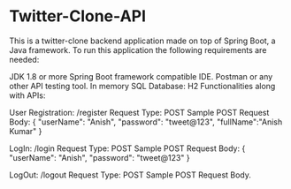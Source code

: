 # Twitter-Clone-API

This is a twitter-clone backend application made on top of Spring Boot, a Java framework. To run this application the following requirements are needed:

JDK 1.8 or more
Spring Boot framework compatible IDE.
Postman or any other API testing tool.
In memory SQL Database: H2
Functionalities along with APIs:

User Registration: /register
Request Type: POST
Sample POST Request Body:
  {
      "userName": "Anish",
      "password": "tweet@123",
      "fullName":"Anish Kumar"
  }
  
LogIn: /login
Request Type: POST
Sample POST Request Body:
  {
      "userName": "Anish",
      "password": "tweet@123"
  }
  
LogOut: /logout
Request Type: POST
Sample POST Request Body.
